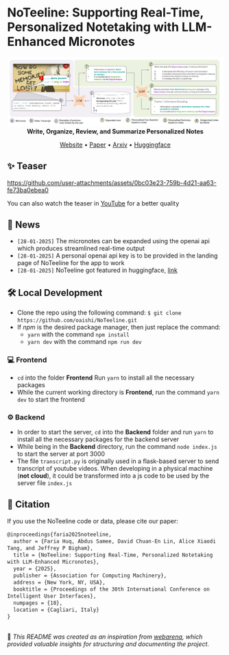 # NoTeeline: Supporting Real-Time, Personalized Notetaking with LLM-Enhanced Micronotes

<p align = "center">
    <img src="Assets/summary.png" alt="NoTeeline Summary" width="600px">
    <br>
    <b>Write, Organize, Review, and Summarize Personalized Notes</b>
</p>

<p align = "center">
    <a target = "_blank" href = "https://noteeline.vercel.app/">Website</a> •
    <a target = "_blank" href = "https://doi.org/10.1145/3708359.3712086">Paper</a> •
    <a target = "_blank" href = "https://arxiv.org/abs/2409.16493">Arxiv</a> •
    <a target = "_blank" href = "[https://arxiv.org/abs/2409.16493](https://huggingface.co/papers/2409.16493)">Huggingface</a>
</p>

## ✨ Teaser

https://github.com/user-attachments/assets/0bc03e23-759b-4d21-aa63-fe73ba0ebea0

You can also watch the teaser in <a target = "_blank" href = "https://www.youtube.com/watch?v=UUWTUbET86I">YouTube</a> for a better quality

## 📰 News
- `[28-01-2025]` The micronotes can be expanded using the openai api which produces streamlined real-time output
- `[28-01-2025]` A personal openai api key is to be provided in the landing page of NoTeeline for the app to work
- `[28-01-2025]` NoTeeline got featured in huggingface, [link](https://huggingface.co/papers/2409.16493)

## 🛠️ Local Development
 - Clone the repo using the following command:
	`$ git clone https://github.com/oaishi/NoTeeline.git`
- If *npm* is the desired package manager, then just replace the command:
	- `yarn` with the command `npm install`
	- `yarn dev` with the command `npm run dev`

### 💻 Frontend
- `cd` into the folder **Frontend** Run `yarn` to install all the necessary packages
- While the current working directory is **Frontend**, run the command `yarn dev` to start the frontend

### ⚙️ Backend
- In order to start the server, `cd` into the **Backend** folder and run `yarn` to install all the necessary packages for the backend server
- While being in the **Backend** directory, run the command `node index.js` to start the server at port 3000
- The file `transcript.py` is originally used in a flask-based server to send transcript of youtube videos. When developing in a physical machine (**not cloud**), it could be transformed into a js code to be used by the server file `index.js`

## 📜 Citation
If you use the NoTeeline code or data, please cite our paper:
```
@inproceedings{faria2025noteeline,
  author = {Faria Huq, Abdus Samee, David Chuan-En Lin, Alice Xiaodi Tang, and Jeffrey P Bigham},
  title = {NoTeeline: Supporting Real-Time, Personalized Notetaking with LLM-Enhanced Micronotes},
  year = {2025},
  publisher = {Association for Computing Machinery},
  address = {New York, NY, USA},
  booktitle = {Proceedings of the 30th International Conference on Intelligent User Interfaces},
  numpages = {18},
  location = {Cagliari, Italy}
}
```
<br />
🙌 <i>This README was created as an inspiration from <a target = "_blank" href = "https://github.com/web-arena-x/webarena">webarena</a>, which provided valuable insights for structuring and documenting the project.</i>
